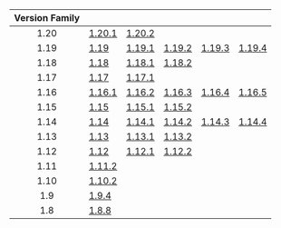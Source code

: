 | Version Family | | | | | |
|:---:|---|---|---|---|---|
| 1.20 | [1.20.1](https://github.com/BaldGang/spigot-build/releases/download/20231119/spigot-1.20.1.jar) | [1.20.2](https://github.com/BaldGang/spigot-build/releases/download/20231119/spigot-1.20.2.jar) | | | |
| 1.19 | [1.19](https://github.com/BaldGang/spigot-build/releases/download/20231119/spigot-1.19.jar) | [1.19.1](https://github.com/BaldGang/spigot-build/releases/download/20231119/spigot-1.19.1.jar) | [1.19.2](https://github.com/BaldGang/spigot-build/releases/download/20231119/spigot-1.19.2.jar) | [1.19.3](https://github.com/BaldGang/spigot-build/releases/download/20231119/spigot-1.19.3.jar) | [1.19.4](https://github.com/BaldGang/spigot-build/releases/download/20231119/spigot-1.19.4.jar) |
| 1.18 | [1.18](https://github.com/BaldGang/spigot-build/releases/download/20231119/spigot-1.18.jar) | [1.18.1](https://github.com/BaldGang/spigot-build/releases/download/20231119/spigot-1.18.1.jar) | [1.18.2](https://github.com/BaldGang/spigot-build/releases/download/20231119/spigot-1.18.2.jar) | | |
| 1.17 | [1.17](https://github.com/BaldGang/spigot-build/releases/download/20231119/spigot-1.17.jar) | [1.17.1](https://github.com/BaldGang/spigot-build/releases/download/20231119/spigot-1.17.1.jar) | | | |
| 1.16 | [1.16.1](https://github.com/BaldGang/spigot-build/releases/download/20231119/spigot-1.16.1.jar) | [1.16.2](https://github.com/BaldGang/spigot-build/releases/download/20231119/spigot-1.16.2.jar) | [1.16.3](https://github.com/BaldGang/spigot-build/releases/download/20231119/spigot-1.16.3.jar) | [1.16.4](https://github.com/BaldGang/spigot-build/releases/download/20231119/spigot-1.16.4.jar) | [1.16.5](https://github.com/BaldGang/spigot-build/releases/download/20231119/spigot-1.16.5.jar) |
| 1.15 | [1.15](https://github.com/BaldGang/spigot-build/releases/download/20231119/spigot-1.15.jar) | [1.15.1](https://github.com/BaldGang/spigot-build/releases/download/20231119/spigot-1.15.1.jar) | [1.15.2](https://github.com/BaldGang/spigot-build/releases/download/20231119/spigot-1.15.2.jar) | | |
| 1.14 | [1.14](https://github.com/BaldGang/spigot-build/releases/download/20231119/spigot-1.14.jar) | [1.14.1](https://github.com/BaldGang/spigot-build/releases/download/20231119/spigot-1.14.1.jar) | [1.14.2](https://github.com/BaldGang/spigot-build/releases/download/20231119/spigot-1.14.2.jar) | [1.14.3](https://github.com/BaldGang/spigot-build/releases/download/20231119/spigot-1.14.3.jar) | [1.14.4](https://github.com/BaldGang/spigot-build/releases/download/20231119/spigot-1.14.4.jar) |
| 1.13 | [1.13](https://github.com/BaldGang/spigot-build/releases/download/20231119/spigot-1.13.jar) | [1.13.1](https://github.com/BaldGang/spigot-build/releases/download/20231119/spigot-1.13.1.jar) | [1.13.2](https://github.com/BaldGang/spigot-build/releases/download/20231119/spigot-1.13.2.jar) | | |
| 1.12 | [1.12](https://github.com/BaldGang/spigot-build/releases/download/20231119/spigot-1.12.jar) | [1.12.1](https://github.com/BaldGang/spigot-build/releases/download/20231119/spigot-1.12.1.jar) | [1.12.2](https://github.com/BaldGang/spigot-build/releases/download/20231119/spigot-1.12.2.jar) | | |
| 1.11 | [1.11.2](https://github.com/BaldGang/spigot-build/releases/download/20231119/spigot-1.11.2.jar) | | | | |
| 1.10 | [1.10.2](https://github.com/BaldGang/spigot-build/releases/download/20231119/spigot-1.10.2.jar) | | | | |
| 1.9 | [1.9.4](https://github.com/BaldGang/spigot-build/releases/download/20231119/spigot-1.9.4.jar) | | | | |
| 1.8 | [1.8.8](https://github.com/BaldGang/spigot-build/releases/download/20231119/spigot-1.8.8.jar) | | | | |
